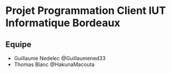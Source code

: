 # Projet Programmation Client IUT Informatique Bordeaux

## Equipe
* Guillaume Nedelec @Guillaumened33
* Thomas Blanc @HakunaMacouta
